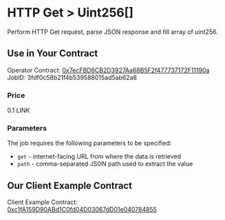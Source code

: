 # HTTP Get > Uint256[]

Perform HTTP Get request, parse JSON response and fill array of uint256.

## Use in Your Contract

Operator Contract: [0x7ecFBD6CB2D3927Aa68B5F2f477737172F11190a](https://goerli.etherscan.io/address/0x7ecFBD6CB2D3927Aa68B5F2f477737172F11190a)
JobID: 3fdf0c58b21f4b539588015ad5ab62a8

### Price

0.1 LINK

### Parameters

The job requires the following parameters to be specified:

* `get` - internet-facing URL from where the data is retrieved
* `path` - comma-separated JSON path used to extract the value

## Our Client Example Contract
  
Client Example Contract: [0xc1fA159D90ABd1C0fd04D03067dD01e040784855](https://goerli.etherscan.io/address/0xc1fA159D90ABd1C0fd04D03067dD01e040784855)
